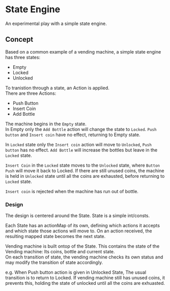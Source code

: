 # State Engine
An experimental play with a simple state engine.  

## Concept  
Based on a common example of a vending machine, a simple state engine has three states:  

- Empty
- Locked
- Unlocked

To tranistion through a state, an Action is applied.  
There are three Actions:  

- Push Button
- Insert Coin
- Add Bottle

The machine begins in the `Empty` state.  
In Empty only the `Add Bottle` action will change the state to `Locked`.
`Push button` and `Insert coin` have no effect, returning to Empty state.

In `Locked` state only the `Insert coin` action will move to `Unlocked`,
`Push button` has no effect.  `Add Bottle` will increase the bottles but leave in
the `Locked` state.

`Insert Coin` in the `Locked` state moves to the `Unlocked` state, where `Button Push`
will move it back to Locked.
If there are still unused coins, the machine is held in `Unlocked`
state until all the coins are exhausted, before returning to `Locked` state.

`Insert coin` is rejected when the machine has run out of bottle.

### Design
The design is centered around the State.
State is a simple int/consts.

Each State has an actionMap of its own, defining which
actions it accepts and which state those actions will move to.
On an action received, the resulting mapped state becomes the next state.

Vending machine is built ontop of the State.  This contains
the state of the Vending machine:
Its coins, bottle and current state.  
On each transition of state, the vending machine checks its own status
and may modify the transition of state accordingly.  

e.g. When Push button action is given in Unlocked State,
The usual transition is to return to Locked.
If vending machine still has unused coins, it prevents this,
holding the state of unlocked until all the coins are exhuasted.


